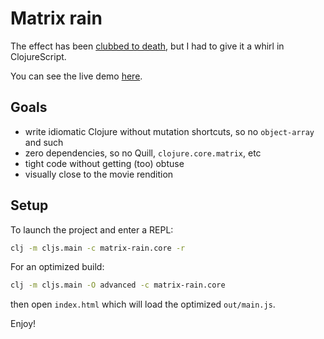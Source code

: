 # Matrix rain

The effect has been [clubbed to death](https://vimeo.com/58527998), but I had to give it a whirl in ClojureScript.

You can see the live demo [here](https://topalovic.github.io/matrix-rain/).

## Goals

* write idiomatic Clojure without mutation shortcuts, so no `object-array` and such
* zero dependencies, so no Quill, `clojure.core.matrix`, etc
* tight code without getting (too) obtuse
* visually close to the movie rendition

## Setup

To launch the project and enter a REPL:

```sh
clj -m cljs.main -c matrix-rain.core -r
```

For an optimized build:

```sh
clj -m cljs.main -O advanced -c matrix-rain.core
```

then open `index.html` which will load the optimized `out/main.js`.

Enjoy!
